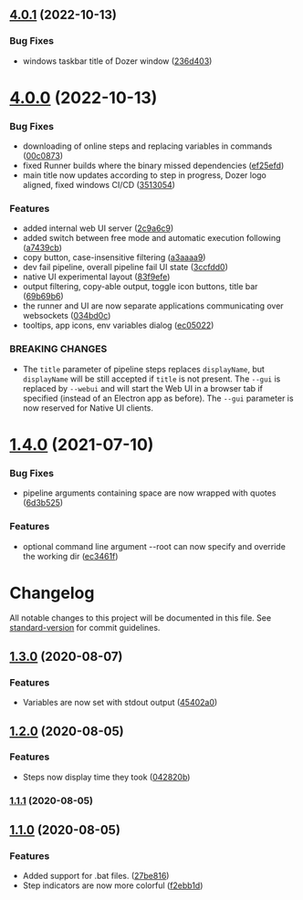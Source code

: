 ## [4.0.1](https://github.com/kasp1/Dozer/compare/v4.0.0...v4.0.1) (2022-10-13)


### Bug Fixes

* windows taskbar title of Dozer window ([236d403](https://github.com/kasp1/Dozer/commit/236d4038bcad67852f9660bbbd856d46265b197f))

# [4.0.0](https://github.com/kasp1/Dozer/compare/v3.1.0...v4.0.0) (2022-10-13)


### Bug Fixes

* downloading of online steps and replacing variables in commands ([00c0873](https://github.com/kasp1/Dozer/commit/00c087303ec0af5a54e9d315492c0f4ae764500c))
* fixed Runner builds where the binary missed dependencies ([ef25efd](https://github.com/kasp1/Dozer/commit/ef25efd0a7597956ca73240d9c5d54c57377f8b9))
* main title now updates according to step in progress, Dozer logo aligned, fixed windows CI/CD ([3513054](https://github.com/kasp1/Dozer/commit/3513054000760f18816fbcc51dfd759a049675aa))


### Features

* added internal web UI server ([2c9a6c9](https://github.com/kasp1/Dozer/commit/2c9a6c957f951910d9fb26ba9a8b6c28adf226cf))
* added switch between free mode and automatic execution following ([a7439cb](https://github.com/kasp1/Dozer/commit/a7439cbadc05774ddcba886e3e16327e78eef239))
* copy button, case-insensitive filtering ([a3aaaa9](https://github.com/kasp1/Dozer/commit/a3aaaa9e96fc30a572e17f790badfe8c73202f58))
* dev fail pipeline, overall pipeline fail UI state ([3ccfdd0](https://github.com/kasp1/Dozer/commit/3ccfdd003e9769a20d6de853448282b81c2222de))
* native UI experimental layout ([83f9efe](https://github.com/kasp1/Dozer/commit/83f9efe30b389fb7ee6b9c6f7a90972989b83cc7))
* output filtering, copy-able output, toggle icon buttons, title bar ([69b69b6](https://github.com/kasp1/Dozer/commit/69b69b68bdfe7393a91636351801d4f4fd0aef38))
* the runner and UI are now separate applications communicating over websockets ([034bd0c](https://github.com/kasp1/Dozer/commit/034bd0c3a4978ab74eef1fce62cc642ecc403595))
* tooltips, app icons, env variables dialog ([ec05022](https://github.com/kasp1/Dozer/commit/ec0502231bd3cce39694ae79bf7af3ac38631114))


### BREAKING CHANGES

* The `title` parameter of pipeline steps replaces `displayName`, but `displayName`
will be still accepted if `title` is not present. The `--gui` is replaced by `--webui` and will
start the Web UI in a browser tab if specified (instead of an Electron app as before). The `--gui`
parameter is now reserved for Native UI clients.

# [1.4.0](https://github.com/kasp1/Dozer/compare/v1.3.0...v1.4.0) (2021-07-10)


### Bug Fixes

* pipeline arguments containing space are now wrapped with quotes ([6d3b525](https://github.com/kasp1/Dozer/commit/6d3b525734748aecc3b739f12fdd8ee71c4e87c1))


### Features

* optional command line argument --root <path> can now specify and override the working dir ([ec3461f](https://github.com/kasp1/Dozer/commit/ec3461f9627ec3035b71bc68e5b00392412e7e33))

# Changelog

All notable changes to this project will be documented in this file. See [standard-version](https://github.com/conventional-changelog/standard-version) for commit guidelines.

## [1.3.0](https://github.com/kasp1/Dozer/compare/v1.2.0...v1.3.0) (2020-08-07)


### Features

* Variables are now set with stdout output ([45402a0](https://github.com/kasp1/Dozer/commit/45402a0791c8e27e6010ea2c498903bc1e7bde52))

## [1.2.0](https://github.com/kasp1/Dozer/compare/v1.1.1...v1.2.0) (2020-08-05)


### Features

* Steps now display time they took ([042820b](https://github.com/kasp1/Dozer/commit/042820b571c295ad9676999e8d6a410f9768634e))

### [1.1.1](https://github.com/kasp1/Dozer/compare/v1.1.0...v1.1.1) (2020-08-05)

## [1.1.0](https://github.com/kasp1/Dozer/compare/v1.0.0...v1.1.0) (2020-08-05)


### Features

* Added support for .bat files. ([27be816](https://github.com/kasp1/Dozer/commit/27be816d1f820bbfbc1f6adda419183bec9412c7))
* Step indicators are now more colorful ([f2ebb1d](https://github.com/kasp1/Dozer/commit/f2ebb1d14ed1f23dbfad383c3f2c31f9173a2807))
